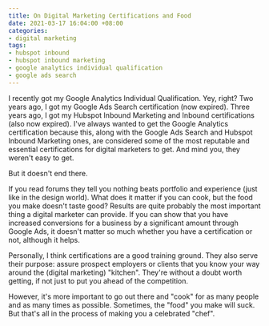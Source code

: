 ```yaml
---
title: On Digital Marketing Certifications and Food
date: 2021-03-17 16:04:00 +08:00
categories:
- digital marketing
tags:
- hubspot inbound
- hubspot inbound marketing
- google analytics individual qualification
- google ads search
---
```


I recently got my Google Analytics Individual Qualification. Yey, right? Two years ago, I got my Google Ads Search certification (now expired). Three years ago, I got my Hubspot Inbound Marketing and Inbound certifications (also now expired). I've always wanted to get the Google Analytics certification because this, along with the Google Ads Search and Hubspot Inbound Marketing ones, are considered some of the most reputable and essential certifications for digital marketers to get. And mind you, they weren't easy to get.

But it doesn't end there.

If you read forums they tell you nothing beats portfolio and experience (just like in the design world). What does it matter if you can cook, but the food you make doesn't taste good? Results are quite probably the most important thing a digital marketer can provide. If you can show that you have increased conversions for a business by a significant amount through Google Ads, it doesn't matter so much whether you have a certification or not, although it helps.

Personally, I think certifications are a good training ground. They also serve their purpose: assure prospect employers or clients that you know your way around the (digital marketing) "kitchen". They're without a doubt worth getting, if not just to put you ahead of the competition.

However, it's more important to go out there and "cook" for as many people and as many times as possible. Sometimes, the "food" you make will suck. But that's all in the process of making you a celebrated "chef".